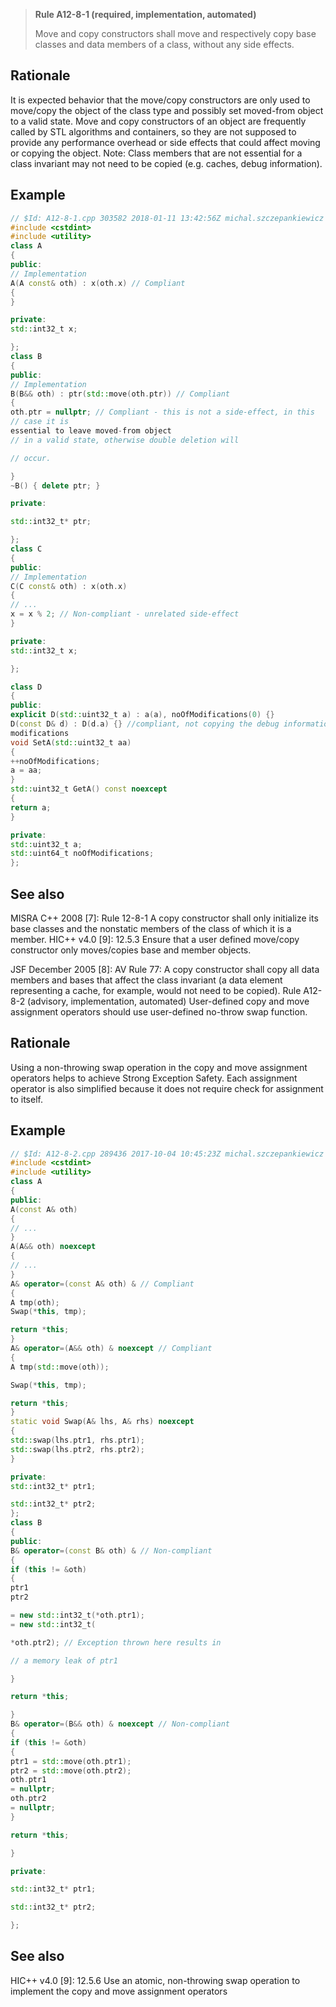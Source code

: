 > **Rule A12-8-1 (required, implementation, automated)**
>
> Move and copy constructors shall move and respectively copy base
> classes and data members of a class, without any side effects.

## Rationale

It is expected behavior that the move/copy constructors are only used to move/copy
the object of the class type and possibly set moved-from object to a valid state.
Move and copy constructors of an object are frequently called by STL algorithms and
containers, so they are not supposed to provide any performance overhead or side
effects that could affect moving or copying the object.
Note: Class members that are not essential for a class invariant may not need to be
copied (e.g. caches, debug information).

## Example

```cpp
// $Id: A12-8-1.cpp 303582 2018-01-11 13:42:56Z michal.szczepankiewicz $
#include <cstdint>
#include <utility>
class A
{
public:
// Implementation
A(A const& oth) : x(oth.x) // Compliant
{
}

private:
std::int32_t x;

};
class B
{
public:
// Implementation
B(B&& oth) : ptr(std::move(oth.ptr)) // Compliant
{
oth.ptr = nullptr; // Compliant - this is not a side-effect, in this
// case it is
essential to leave moved-from object
// in a valid state, otherwise double deletion will

// occur.

}
~B() { delete ptr; }

private:

std::int32_t* ptr;

};
class C
{
public:
// Implementation
C(C const& oth) : x(oth.x)
{
// ...
x = x % 2; // Non-compliant - unrelated side-effect
}

private:
std::int32_t x;

};

class D
{
public:
explicit D(std::uint32_t a) : a(a), noOfModifications(0) {}
D(const D& d) : D(d.a) {} //compliant, not copying the debug information about number of
modifications
void SetA(std::uint32_t aa)
{
++noOfModifications;
a = aa;
}
std::uint32_t GetA() const noexcept
{
return a;
}

private:
std::uint32_t a;
std::uint64_t noOfModifications;
};

```

## See also

MISRA C++ 2008 [7]: Rule 12-8-1 A copy constructor shall only initialize its
base classes and the nonstatic members of the class of which it is a member.
HIC++ v4.0 [9]: 12.5.3 Ensure that a user defined move/copy constructor only
moves/copies base and member objects.

JSF December 2005 [8]: AV Rule 77: A copy constructor shall copy all data
members and bases that affect the class invariant (a data element representing
a cache, for example, would not need to be copied).
Rule A12-8-2 (advisory, implementation, automated) User-defined copy and
move assignment operators should use user-defined no-throw swap
function.

## Rationale

Using a non-throwing swap operation in the copy and move assignment operators
helps to achieve Strong Exception Safety. Each assignment operator is also
simplified because it does not require check for assignment to itself.

## Example

```cpp
// $Id: A12-8-2.cpp 289436 2017-10-04 10:45:23Z michal.szczepankiewicz $
#include <cstdint>
#include <utility>
class A
{
public:
A(const A& oth)
{
// ...
}
A(A&& oth) noexcept
{
// ...
}
A& operator=(const A& oth) & // Compliant
{
A tmp(oth);
Swap(*this, tmp);

return *this;
}
A& operator=(A&& oth) & noexcept // Compliant
{
A tmp(std::move(oth));

Swap(*this, tmp);

return *this;
}
static void Swap(A& lhs, A& rhs) noexcept
{
std::swap(lhs.ptr1, rhs.ptr1);
std::swap(lhs.ptr2, rhs.ptr2);
}

private:
std::int32_t* ptr1;

std::int32_t* ptr2;
};
class B
{
public:
B& operator=(const B& oth) & // Non-compliant
{
if (this != &oth)
{
ptr1
ptr2

= new std::int32_t(*oth.ptr1);
= new std::int32_t(

*oth.ptr2); // Exception thrown here results in

// a memory leak of ptr1

}

return *this;

}
B& operator=(B&& oth) & noexcept // Non-compliant
{
if (this != &oth)
{
ptr1 = std::move(oth.ptr1);
ptr2 = std::move(oth.ptr2);
oth.ptr1
= nullptr;
oth.ptr2
= nullptr;
}

return *this;

}

private:

std::int32_t* ptr1;

std::int32_t* ptr2;

};

```

## See also

HIC++ v4.0 [9]: 12.5.6 Use an atomic, non-throwing swap operation to
implement the copy and move assignment operators
